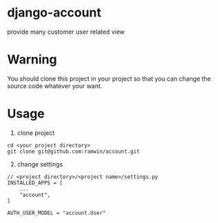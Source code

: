 # django-account
provide many customer user related view

# Warning
You should clone this project in your project so that you can change the source code whatever your want.

# Usage
1. clone project
```
cd <your project directory>
git clone git@github.com:ramwin/account.git
```

2. change settings
```
// <project directory>/<project name>/settings.py
INSTALLED_APPS = [
    ...
    "account",
]

AUTH_USER_MODEL = "account.User"
```
